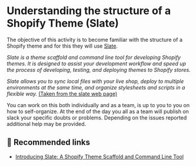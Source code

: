 # Understanding the structure of a Shopify Theme (Slate)

The objective of this activity is to become familiar with the structure of a Shopify theme and for this they will use [Slate](https://www.shopify.com/partners/blog/introducing-slate-a-shopify-theme-scaffold-and-command-line-tool).

*Slate is a theme scaffold and command line tool for developing Shopify themes. It is designed to assist your development workflow and speed up the process of developing, testing, and deploying themes to Shopify stores.*

*Slate allows you to sync local files with your live shop, deploy to multiple environments at the same time, and organize stylesheets and scripts in a flexible way.* [(Taken from the slate web page)](https://www.shopify.com/partners/blog/introducing-slate-a-shopify-theme-scaffold-and-command-line-tool) 

You can work on this both individually and as a team, is up to you to you on how to self-organize.
At the end of the day you all as a team will publish on slack your specific doubts or problems. Depending on the issues reported additional help may be provided.

## :pill: Recommended links

* [Introducing Slate: A Shopify Theme Scaffold and Command Line Tool](https://www.shopify.com/partners/blog/introducing-slate-a-shopify-theme-scaffold-and-command-line-tool)
